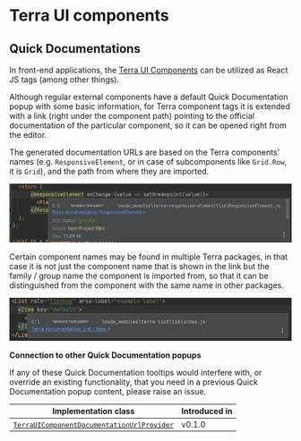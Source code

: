 # Terra UI components

## Quick Documentations

In front-end applications, the [Terra UI Components](https://engineering.cerner.com/terra-ui/components) can be utilized as React JS tags (among other things).

Although regular external components have a default Quick Documentation popup with some basic information,
for Terra component tags it is extended with a link (right under the component path) pointing to the official documentation of the particular component, so it can
be opened right from the editor.

The generated documentation URLs are based on the Terra components' names (e.g. `ResponsiveElement`, or in case of subcomponents like `Grid.Row`, it is `Grid`), and the path from where they are imported.

![terra-component-quick-documentation-single](../assets/terra-component-tag-quick-documentation.png)

Certain component names may be found in multiple Terra packages, in that case it is not just the component name that is shown in the link but the family / group name the component is imported from,
so that it can be distinguished from the component with the same name in other packages.

![terra-component-quick-documentation-family](../assets/terra-component-tag-quick-documentation-family.png)

**Connection to other Quick Documentation popups**

If any of these Quick Documentation tooltips would interfere with, or override an existing functionality, that you need in a previous Quick Documentation popup content, please raise an issue.

| Implementation class | Introduced in |
|---|---|
| [`TerraUIComponentDocumentationUrlProvider`](../src/main/java/com/picimako/terra/documentation/TerraUIComponentDocumentationUrlProvider.java) | v0.1.0 |
